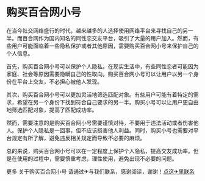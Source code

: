 # 购买百合网小号

在当今社交网络盛行的时代，越来越多的人选择使用网络平台来寻找自己的另一半。而百合网作为国内知名的同性恋交友平台，吸引了大量的用户加入。然而，有些用户可能面临着一些隐私保护或者其他原因，需要购买百合网小号来保护自己的个人信息。

首先，购买百合网小号可以保护个人隐私。在现实生活中，有些同性恋者可能因为家庭、社会等原因需要隐瞒自己的性取向。购买百合网小号可以让用户以另一个身份在平台上交友，不必担心被他人发现。

其次，购买百合网小号可以更加灵活地筛选匹配对象。有些用户可能有着特定的需求，希望在另一个身份下找到符合自己要求的另一半。购买小号可以让用户更自由地筛选匹配对象，提高了匹配成功率。

然而，需要注意的是购买百合网小号需要谨慎对待，不要用于违法活动或者伤害他人。保护个人隐私是一回事，但不应该损害他人利益。同时，购买小号也需要对平台规定有所了解，避免违反相关规定而导致不必要的麻烦。

总的来说，购买百合网小号可以在一定程度上保护个人隐私，提高交友成功率。但是在使用的过程中，需要慎重考虑，理性使用，避免出现不必要的问题。

更多 关于购买百合网小号 请通过✈与我们联系，感谢阅读，谢谢！[点这✈里联系](https://ww.k02.cc)